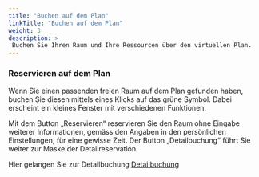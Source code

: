 ```yaml
---
title: "Buchen auf dem Plan"
linkTitle: "Buchen auf dem Plan"
weight: 3
description: >
 Buchen Sie Ihren Raum und Ihre Ressourcen über den virtuellen Plan.
---
```



### Reservieren auf dem Plan
Wenn Sie einen passenden freien Raum auf dem Plan gefunden haben, buchen Sie diesen mittels eines Klicks auf das grüne Symbol. Dabei erscheint ein kleines Fenster mit verschiedenen Funktionen.

Mit dem Button „Reservieren“ reservieren Sie den Raum ohne Eingabe weiterer Informationen, gemäss den Angaben in den persönlichen Einstellungen, für eine gewisse Zeit. Der Button „Detailbuchung“ führt Sie weiter zur Maske der Detailreservation. 

Hier gelangen Sie zur Detailbuchung
[Detailbuchung](http://localhost:1313/buchen/buchung-erstellen/detailbuchung/)

